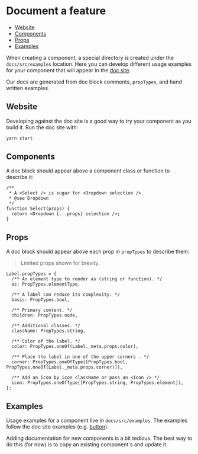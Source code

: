 # Document a feature

<!-- START doctoc generated TOC please keep comment here to allow auto update -->
<!-- DON'T EDIT THIS SECTION, INSTEAD RE-RUN doctoc TO UPDATE -->

- [Website](#website)
- [Components](#components)
- [Props](#props)
- [Examples](#examples)

<!-- END doctoc generated TOC please keep comment here to allow auto update -->

When creating a component, a special directory is created under the `docs/src/examples` location. Here you can develop different usage examples for your component that will appear in the [doc site][1].

Our docs are generated from doc block comments, `propTypes`, and hand written examples.

## Website

Developing against the doc site is a good way to try your component as you build it. Run the doc site with:

```sh
yarn start
```

## Components

A doc block should appear above a component class or function to describe it:

```tsx
/**
 * A <Select /> is sugar for <Dropdown selection />.
 * @see Dropdown
 */
function Select(props) {
  return <Dropdown {...props} selection />;
}
```

## Props

A doc block should appear above each prop in `propTypes` to describe them:

> Limited props shown for brevity.

```tsx
Label.propTypes = {
  /** An element type to render as (string or function). */
  as: PropTypes.elementType,

  /** A label can reduce its complexity. */
  basic: PropTypes.bool,

  /** Primary content. */
  children: PropTypes.node,

  /** Additional classes. */
  className: PropTypes.string,

  /** Color of the label. */
  color: PropTypes.oneOf(Label._meta.props.color),

  /** Place the label in one of the upper corners . */
  corner: PropTypes.oneOfType([PropTypes.bool, PropTypes.oneOf(Label._meta.props.corner)]),

  /** Add an icon by icon className or pass an <Icon /> */
  icon: PropTypes.oneOfType([PropTypes.string, PropTypes.element]),
};
```

## Examples

Usage examples for a component live in `docs/src/examples`. The examples follow the doc site examples (e.g. [button][1]).

Adding documentation for new components is a bit tedious. The best way to do this (for now) is to copy an existing
component's and update it.

[1]: https://microsoft.github.io/fluent-ui-react/components/button

